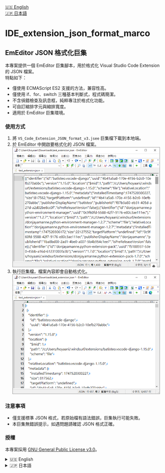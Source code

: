 <!-- 語言切換（右上角） -->
[🇺🇸 English](#english)  
[🇯🇵 日本語](#日本語)

# IDE_extension_json_format_marco

## EmEditor JSON 格式化巨集

本專案提供一個 EmEditor 巨集腳本，用於格式化 Visual Studio Code Extension 的 JSON 檔案。  
特點如下：

- 僅使用 ECMAScript ES2 支援的方法，兼容性高。
- 僅使用 if、for、switch 三種基本判斷式，程式碼簡潔。
- 不含偵錯檢查及訊息框，純粹專注於格式化功能。
- 可自訂縮排字元與縮排寬度。
- 適用於 EmEditor 巨集環境。

### 使用方式

1. 將 `VS_Code_Extension_JSON_format_v3.jsee` 巨集檔下載到本地端。
2. 於 EmEditor 中開啟要格式化的 JSON 檔案。
![JSON檔案格式化前](image/before_format.png)
3. 執行巨集檔，檔案內容即會自動格式化。
![JSON檔案格式化後](image/after_format.png)

### 注意事項

- 僅支援標準 JSON 格式，若原始檔有語法錯誤，巨集執行可能失敗。
- 本巨集無錯誤提示，如遇問題請確認 JSON 格式正確。

### 授權

本專案採用 [GNU General Public License v3.0](LICENSE)。

</details>

<details>
<summary>🇺🇸 English</summary

## English

## EmEditor JSON Formatting Macro

This project provides an EmEditor macro script for formatting JSON files, specifically for Visual Studio Code Extension JSON files.  
Features include:

- Uses only ECMAScript ES2 supported methods for maximum compatibility.
- Only utilizes `if`, `for`, and `switch` statements—clean and simple code structure.
- No debugging or message dialogs, focused solely on formatting.
- Indentation character and width are customizable.
- Designed for EmEditor macro environment.

### Usage

1. Download the `VS_Code_Extension_JSON_format_v3.jsee` macro file to your local machine.
2. Open the JSON file you want to format in EmEditor.
3. Run the macro file, and the content will be automatically formatted.

### Notes

- Only standard JSON format is supported. If the original file contains syntax errors, the macro may fail.
- No error prompts are provided. Please ensure your JSON is valid if issues occur.

### License

This project is licensed under the [GNU General Public License v3.0](LICENSE).

</details>

<details>
<summary>🇯🇵 日本語</summary

## 日本語

## EmEditor JSON フォーマットマクロ

本プロジェクトは、Visual Studio Code 拡張機能向け JSON ファイルの整形に特化した EmEditor 用マクロスクリプトを提供します。  
主な特徴：

- ECMAScript ES2 でサポートされるメソッドのみを使用し、高い互換性を実現。
- if、for、switch のみを使用したシンプルな構成。
- デバッグやメッセージダイアログなし、整形機能に特化。
- インデント文字や幅をカスタマイズ可能。
- EmEditor マクロ環境専用。

### 使い方

1. `VS_Code_Extension_JSON_format_v3.jsee` マクロファイルをローカルにダウンロードします。
2. EmEditor で整形したい JSON ファイルを開きます。
3. このマクロファイルを実行すると、内容が自動的に整形されます。

### 注意事項

- 標準的な JSON フォーマットのみ対応しています。元ファイルに構文エラーがある場合、マクロの実行に失敗することがあります。
- エラーメッセージ等はありません。不具合時は JSON の構文を確認してください。

### ライセンス

本プロジェクトは [GNU General Public License v3.0](LICENSE) のもとで公開されています。

</details>
